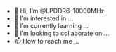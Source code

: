 - 👋 Hi, I’m @LPDDR6-10000MHz
- 👀 I’m interested in ...
- 🌱 I’m currently learning ...
- 💞️ I’m looking to collaborate on ...
- 📫 How to reach me ...

<!---
LPDDR6-10000MHz/LPDDR6-10000MHz is a ✨ special ✨ repository because its `README.md` (this file) appears on your GitHub profile.
You can click the Preview link to take a look at your changes.
--->
